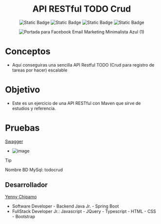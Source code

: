 <div align = "center"> 
  
  <h1>API RESTful TODO Crud</h1>

  ![Static Badge](https://img.shields.io/badge/Version-1.0-cyan)
  ![Static Badge](https://img.shields.io/badge/Lenguaje-Java%2012-yellow)
  ![Static Badge](https://img.shields.io/badge/Spring%20Boot-3.02-fuchsia)
  ![Static Badge](https://img.shields.io/badge/MAVEN-green)

  ![Portada para Facebook Email Marketing Minimalista  Azul (1)](https://github.com/user-attachments/assets/978b30be-07a7-495f-8cfd-94b564838325)
  
</div>


# Conceptos

* Aquí conseguiras una sencilla API Restful TODO (Crud para registro de tareas por hacer) escalable

# Objetivo

* Este es un ejercicio de una API RESTful con Maven que sirve de estudios y referencia.

# Pruebas

[Swagger](http://localhost:8080/doc/swagger-ui/index.html#/)
 
- ![image](https://github.com/softwareych/RestfulApiRest/assets/82737084/222d89f1-e336-4515-891b-747c60a59b8c)

>[!TIP]
> 
> Nombre BD MySql: todocrud
>

## Desarrollador

[Yenny Chipamo](https://www.linkedin.com/in/yenny-chipamo/)
* Software Developer - Backend Java Jr. - Spring Boot
* FullStack Developer Jr.: Javascript - JQuery - Typescript - HTML - CSS - Bootstrap

  




